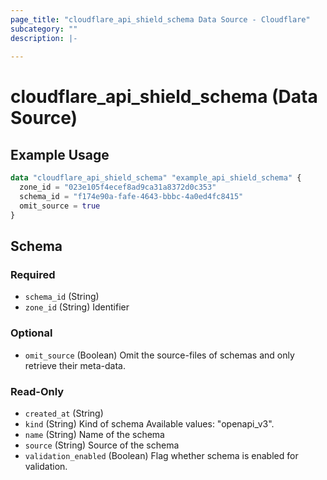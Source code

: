 ```yaml
---
page_title: "cloudflare_api_shield_schema Data Source - Cloudflare"
subcategory: ""
description: |-
  
---
```


# cloudflare_api_shield_schema (Data Source)



## Example Usage

```terraform
data "cloudflare_api_shield_schema" "example_api_shield_schema" {
  zone_id = "023e105f4ecef8ad9ca31a8372d0c353"
  schema_id = "f174e90a-fafe-4643-bbbc-4a0ed4fc8415"
  omit_source = true
}
```

<!-- schema generated by tfplugindocs -->
## Schema

### Required

- `schema_id` (String)
- `zone_id` (String) Identifier

### Optional

- `omit_source` (Boolean) Omit the source-files of schemas and only retrieve their meta-data.

### Read-Only

- `created_at` (String)
- `kind` (String) Kind of schema
Available values: "openapi_v3".
- `name` (String) Name of the schema
- `source` (String) Source of the schema
- `validation_enabled` (Boolean) Flag whether schema is enabled for validation.


